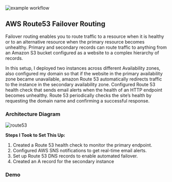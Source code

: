 ![example workflow](https://github.com/github/docs/actions/workflows/main.yml/badge.svg)
## AWS Route53 Failover Routing
Failover routing enables you to route traffic to a resource when it is healthy or to an alternative resource when the primary resource becomes unhealthy. Primary and secondary records can route traffic to anything from an Amazon S3 bucket configured as a website to a complex hierarchy of records.

In this setup, I deployed two instances across different Availability zones, also configured my domain so that if the website in the primary availability zone became unavailable, amazon Route 53 automatically redirects traffic to the instance in the secondary availability zone. Configured Route 53 health check that sends email alerts when the health of an HTTP endpoint becomes unhealthy. Route 53 periodically checks the site’s health by requesting the domain name and confirming a successful response.

### Architecture Diagram

![route53](https://github.com/user-attachments/assets/0e623df0-380c-4dc2-bc0e-5a35855aa291)

**Steps I Took to Set This Up:**
1. Created a Route 53 health check to monitor the primary endpoint.
2. Configured AWS SNS notifications to get real-time email alerts.
3. Set up Route 53 DNS records to enable automated failover.
4. Created an A record for the secondary instance

### Demo
